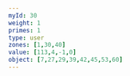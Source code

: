 ```yaml
---
myId: 30
weight: 1
primes: 1
type: user
zones: [1,30,40]
value: [113,4,-1,0]
object: [7,27,29,39,42,45,53,60]
---
```

